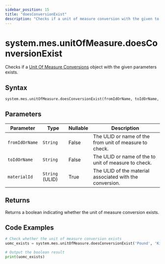 ```yaml
---
sidebar_position: 15
title: "doesConversionExist"
description: "Checks if a unit of measure conversion with the given to and from unit of measures and the material ID exists."
---
```


# system.mes.unitOfMeasure.doesConversionExist

Checks if a [Unit Of Measure Conversions](../../data-model/utility-models/unit-of-measure-model/unit-of-measure-conversion) object with the given parameters exists.

## Syntax

```python
system.mes.unitOfMeasure.doesConversionExist(fromIdOrName, toIdOrName, materialId)
```

## Parameters

| Parameter      | Type            | Nullable | Description                                              |
|----------------|-----------------|----------|----------------------------------------------------------|
| `fromIdOrName` | `String`        | False    | The ULID or name of the from unit of measure to check.   |
| `toIdOrName`   | `String`        | False    | The ULID or name of the to unit of measure to check.     |
| `materialId`   | `String` (ULID) | True     | The ULID of the material associated with the conversion. |

## Returns

Returns a boolean indicating whether the unit of measure conversion exists.

## Code Examples

```python
# Check whether the unit of measure conversion exists
uomc_exists = system.mes.unitOfMeasure.doesConversionExist('Pound', 'Kilogram', '01JCH3TP3Y-4B080WHN-MSR8RVP5')

# Output the boolean result
print(uomc_exists)
```
